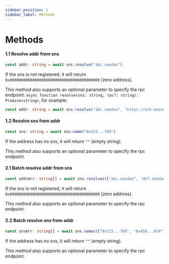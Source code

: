 ```yaml
---
sidebar_position: 1
sidebar_label: Methods
---
```


# Methods

#### 1.1 Resolve addr from sns

```typescript
const addr: string = await sns.resolve("abc.seedao")
```

If the sns is not registered, it will return `0x0000000000000000000000000000000000000000` (zero address).

This method also supports an optional parameter to specify the rpc endpoint: `async function resolve(sns: string, rpc?: string): Promise<string>`, for example:

```typescript
const addr: string = await sns.resolve("abc.seedao", "https://eth-mainnet.g.alchemy.com/v2/H43zK7UnIN2v7u2ZoTbizIPnXkylKIZl")
```

#### 1.2 Resolve sns from addr

```typescript
const sns: string = await sns.name("0x123...789")
```

If the address has no sns, it will return `""` (empty string).

This method also supports an optional parameter to specify the rpc endpoint.

#### 2.1 Batch resolve addr from sns

```typescript
const addrArr: string[] = await sns.resolves(["abc.seedao", "def.seedao"]);
```

If the sns is not registered, it will return `0x0000000000000000000000000000000000000000` (zero address).

This method also supports an optional parameter to specify the rpc endpoint.

#### 2.2 Batch resolve sns from addr

```typescript
const snsArr: string[] = await sns.names(["0x123...789", "0x456...654"]);
```

If the address has no sns, it will return `""` (empty string).

This method also supports an optional parameter to specify the rpc endpoint.
